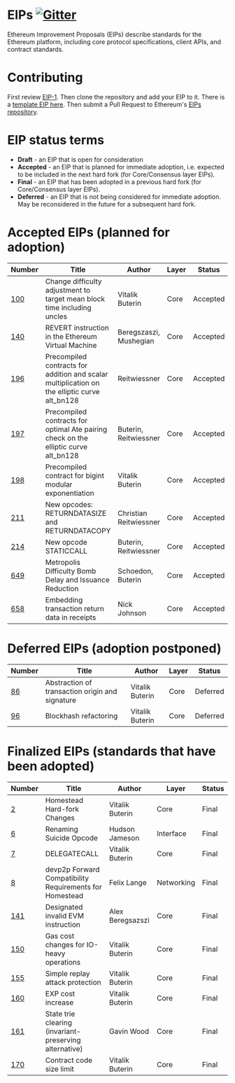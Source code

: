 # EIPs [![Gitter](https://badges.gitter.im/Join%20Chat.svg)](https://gitter.im/ethereum/EIPs?utm_source=badge&utm_medium=badge&utm_campaign=pr-badge)
Ethereum Improvement Proposals (EIPs) describe standards for the Ethereum platform, including core protocol specifications, client APIs, and contract standards.

# Contributing
First review [EIP-1](EIPS/eip-1.md). Then clone the repository and add your EIP to it. There is a [template EIP here](eip-X.md). Then submit a Pull Request to Ethereum's [EIPs repository](https://github.com/ethereum/EIPs).

# EIP status terms
* **Draft** - an EIP that is open for consideration
* **Accepted** - an EIP that is planned for immediate adoption, i.e. expected to be included in the next hard fork (for Core/Consensus layer EIPs).
* **Final** - an EIP that has been adopted in a previous hard fork (for Core/Consensus layer EIPs).
* **Deferred** - an EIP that is not being considered for immediate adoption. May be reconsidered in the future for a subsequent hard fork.

# Accepted EIPs (planned for adoption)
| Number                                                  |Title                                                                                | Author                | Layer       | Status    |
| ------------------------------------------------------- | ----------------------------------------------------------------------------------- | --------------------  | ------------| ----------|
| [100](https://github.com/ethereum/EIPs/issues/100)      | Change difficulty adjustment to target mean block time including uncles             | Vitalik Buterin       | Core        | Accepted  |
| [140](https://github.com/ethereum/EIPs/pull/206)        | REVERT instruction in the Ethereum Virtual Machine                                  | Beregszaszi, Mushegian| Core        | Accepted  |
| [196](https://github.com/ethereum/EIPs/pull/213)        | Precompiled contracts for addition and scalar multiplication on the elliptic curve alt_bn128 | Reitwiessner | Core        | Accepted  |
| [197](https://github.com/ethereum/EIPs/pull/212)        | Precompiled contracts for optimal Ate pairing check on the elliptic curve alt_bn128 | Buterin, Reitwiessner | Core        | Accepted  |
| [198](https://github.com/ethereum/EIPs/pull/198)        | Precompiled contract for bigint modular exponentiation                              | Vitalik Buterin       | Core        | Accepted  |
| [211](https://github.com/ethereum/EIPs/pull/211)        | New opcodes: RETURNDATASIZE and RETURNDATACOPY                                      | Christian Reitwiessner| Core        | Accepted  |
| [214](https://github.com/ethereum/EIPs/pull/214)        | New opcode STATICCALL                                                               | Buterin, Reitwiessner | Core        | Accepted  |
| [649](https://github.com/ethereum/EIPs/pull/669)        | Metropolis Difficulty Bomb Delay and Issuance Reduction                             | Schoedon, Buterin     | Core        | Accepted  |
| [658](https://github.com/ethereum/EIPs/pull/658)        | Embedding transaction return data in receipts                                       | Nick Johnson          | Core        | Accepted  |

# Deferred EIPs (adoption postponed)
| Number                                                  |Title                                                                                | Author                | Layer       | Status    |
| ------------------------------------------------------- | ----------------------------------------------------------------------------------- | --------------------  | ------------| ----------|
| [86](https://github.com/ethereum/EIPs/pull/208)         | Abstraction of transaction origin and signature                                     | Vitalik Buterin       | Core        | Deferred  |
| [96](https://github.com/ethereum/EIPs/pull/210)         | Blockhash refactoring                                                               | Vitalik Buterin       | Core        | Deferred  |

# Finalized EIPs (standards that have been adopted)
| Number                                                  |Title                                                        | Author          | Layer       | Status  |
| ------------------------------------------------------- | ----------------------------------------------------------- | ----------------| ------------| --------|
| [2](EIPS/eip-2.md)                                      | Homestead Hard-fork Changes                                 | Vitalik Buterin | Core        | Final   |
| [6](EIPS/eip-6.md)                                      | Renaming Suicide Opcode                                     | Hudson Jameson  | Interface   | Final   |
| [7](EIPS/eip-7.md)                                      | DELEGATECALL                                                | Vitalik Buterin | Core        | Final   |
| [8](EIPS/eip-8.md)                                      | devp2p Forward Compatibility Requirements for Homestead     | Felix Lange     | Networking  | Final   |
| [141](EIPS/eip-141.md)                                  | Designated invalid EVM instruction                          | Alex Beregsazszi| Core        | Final   |
| [150](EIPS/eip-150.md)                                  | Gas cost changes for IO-heavy operations                    | Vitalik Buterin | Core        | Final   |
| [155](EIPS/eip-155.md)                                  | Simple replay attack protection                             | Vitalik Buterin | Core        | Final   |
| [160](EIPS/eip-160.md)                                  | EXP cost increase                                           | Vitalik Buterin | Core        | Final   |
| [161](EIPS/eip-161.md)                                  | State trie clearing (invariant-preserving alternative)      | Gavin Wood      | Core        | Final   |
| [170](EIPS/eip-170.md)                                  | Contract code size limit                                    | Vitalik Buterin | Core        | Final   |

